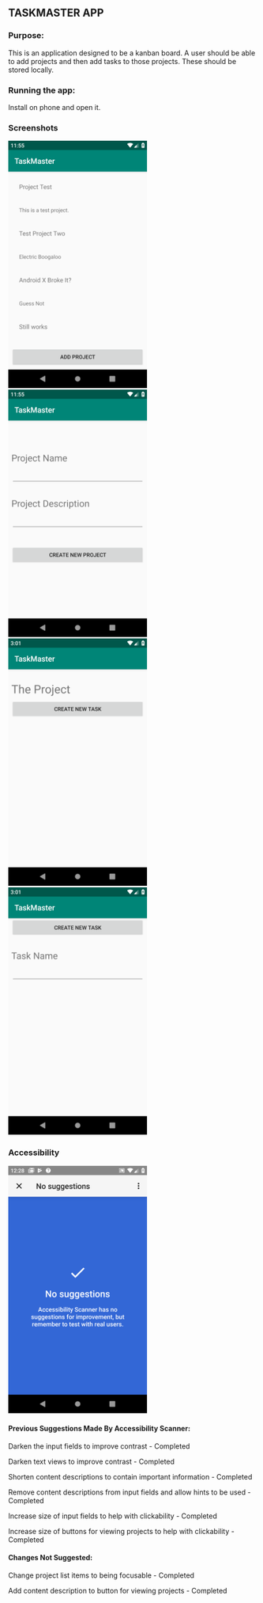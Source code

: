 ## TASKMASTER APP

### Purpose:

This is an application designed to be a kanban board. A user should be able to add projects and then add tasks to those projects. These should be stored locally.

### Running the app:

Install on phone and open it.

### Screenshots

<img src="./assets/mainactivity.png" height=500 />
<img src="./assets/projectcreationactivity.png" height=500 />


<img src="./assets/projectviewactivity.png" height=500 />
<img src="./assets/taskcreationactivity.png" height=500 />


### Accessibility

<img src="./assets/allactivitiesaccessibilitypassing.png" height=500 />

#### Previous Suggestions Made By Accessibility Scanner:

Darken the input fields to improve contrast - Completed

Darken text views to improve contrast - Completed

Shorten content descriptions to contain important information - Completed

Remove content descriptions from input fields and allow hints to be used - Completed

Increase size of input fields to help with clickability - Completed

Increase size of buttons for viewing projects to help with clickability - Completed

#### Changes Not Suggested:

Change project list items to being focusable - Completed

Add content description to button for viewing projects - Completed